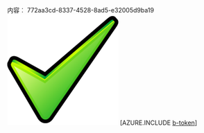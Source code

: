 内容︰ 772aa3cd-8337-4528-8ad5-e32005d9ba19![图像](48a5fd23-cdf3-4712-9776-d4f4113711b5.png)
[AZURE.INCLUDE [b-token](c37a5b53-18ab-4a61-9f24-835d9e404e4e.md)]
